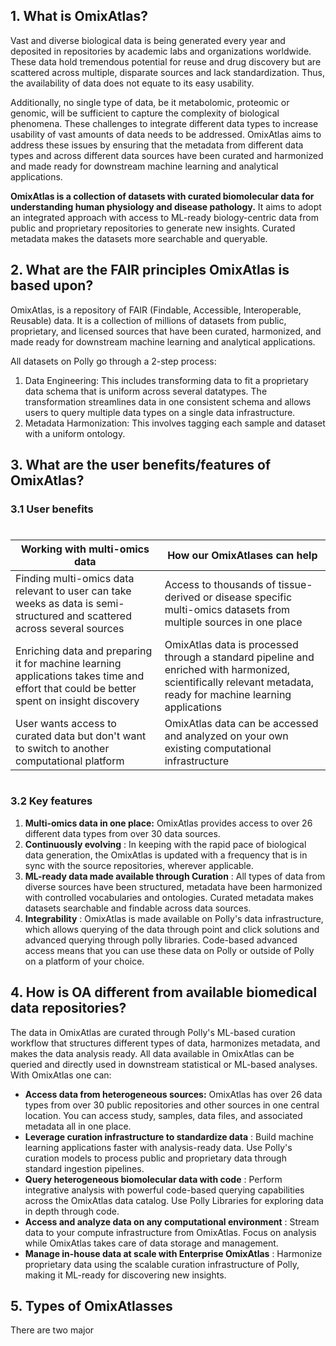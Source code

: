
## 1. What is OmixAtlas?

Vast and diverse biological data is being generated every year and deposited in repositories by academic labs and organizations worldwide. These data hold tremendous potential for reuse and drug discovery but are scattered across multiple, disparate sources and lack standardization. Thus, the availability of data does not equate to its easy usability.

Additionally, no single type of data, be it metabolomic, proteomic or genomic, will be sufficient to capture the complexity of biological phenomena. These challenges to integrate different data types to increase usability of vast amounts of data needs to be addressed. OmixAtlas aims to address these issues by ensuring that the metadata from different data types and across different data sources have been curated and harmonized and made ready for downstream machine learning and analytical applications.

**OmixAtlas is a collection of datasets with curated biomolecular data for understanding human physiology and disease pathology.** It aims to adopt an integrated approach with access to ML-ready biology-centric data from public and proprietary repositories to generate new insights. Curated metadata makes the datasets more searchable and queryable.


## 2. What are the FAIR principles OmixAtlas is based upon?

OmixAtlas, is a repository of FAIR (Findable, Accessible, Interoperable, Reusable) data. It is a collection of millions of datasets from public, proprietary, and licensed sources that have been curated, harmonized, and made ready for downstream machine learning and analytical applications.

All datasets on Polly go through a 2-step process:

1. Data Engineering: This includes transforming data to fit a proprietary data schema that is uniform across several datatypes. The transformation streamlines data in one consistent schema and allows users to query multiple data types on a single data infrastructure.
2. Metadata Harmonization: This involves tagging each sample and dataset with a uniform ontology.

## 3. What are the user benefits/features of OmixAtlas?

### 3.1 User benefits

#


| **Working with multi-omics data** | **How our OmixAtlases can help** |
| --- | --- |
| Finding multi-omics data relevant to user can take weeks as data is semi-structured and scattered across several sources | Access to thousands of tissue-derived or disease specific multi-omics datasets from multiple sources in one place |
| Enriching data and preparing it for machine learning applications takes time and effort that could be better spent on insight discovery | OmixAtlas data is processed through a standard pipeline and enriched with harmonized, scientifically relevant metadata, ready for machine learning applications |
| User wants access to curated data but don't want to switch to another computational platform | OmixAtlas data can be accessed and analyzed on your own existing computational infrastructure |

#


### 3.2 Key features

1. **Multi-omics data in one place:** OmixAtlas provides access to over 26 different data types from over 30 data sources.
2. **Continuously evolving** : In keeping with the rapid pace of biological data generation, the OmixAtlas is updated with a frequency that is in sync with the source repositories, wherever applicable.
3. **ML-ready data made available through Curation** : All types of data from diverse sources have been structured, metadata have been harmonized with controlled vocabularies and ontologies. Curated metadata makes datasets searchable and findable across data sources.
4. **Integrability** : OmixAtlas is made available on Polly's data infrastructure, which allows querying of the data through point and click solutions and advanced querying through polly libraries. Code-based advanced access means that you can use these data on Polly or outside of Polly on a platform of your choice.

## 4. How is OA different from available biomedical data repositories?

The data in OmixAtlas are curated through Polly's ML-based curation workflow that structures different types of data, harmonizes metadata, and makes the data analysis ready. All data available in OmixAtlas can be queried and directly used in downstream statistical or ML-based analyses. With OmixAtlas one can:

- **Access data from heterogeneous sources:** OmixAtlas has over 26 data types from over 30 public repositories and other sources in one central location. You can access study, samples, data files, and associated metadata all in one place.
- **Leverage curation infrastructure to standardize data** : Build machine learning applications faster with analysis-ready data. Use Polly's curation models to process public and proprietary data through standard ingestion pipelines.
- **Query heterogeneous biomolecular data with code** : Perform integrative analysis with powerful code-based querying capabilities across the OmixAtlas data catalog. Use Polly Libraries for exploring data in depth through code.
- **Access and analyze data on any computational environment** : Stream data to your compute infrastructure from OmixAtlas. Focus on analysis while OmixAtlas takes care of data storage and management.
- **Manage in-house data at scale with Enterprise OmixAtlas** : Harmonize proprietary data using the scalable curation infrastructure of Polly, making it ML-ready for discovering new insights.

## 5. Types of OmixAtlasses

There are two major 
